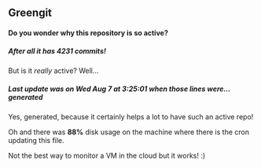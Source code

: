 ## Greengit

#### Do you wonder why this repository is so active?

##### After all it has 4231 commits!

But is it *really* active? Well...

##### Last update was on Wed Aug 7 at 3:25:01 when those lines were... generated

Yes, generated, because it certainly helps a lot to have such an active repo!

Oh and there was **88%** disk usage on the machine
where there is the cron updating this file.

Not the best way to monitor a VM in the cloud but it works! :)
